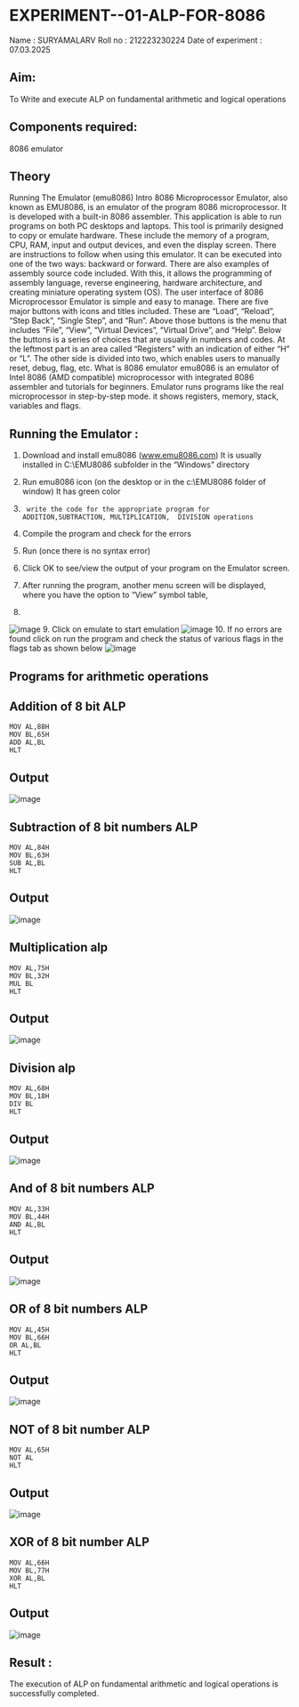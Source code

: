 # EXPERIMENT--01-ALP-FOR-8086
Name : SURYAMALARV
Roll no : 212223230224
Date of experiment : 07.03.2025
## Aim: 
To Write and execute ALP on fundamental arithmetic and logical operations
## Components required: 
8086  emulator 
## Theory 
Running The Emulator (emu8086) Intro 8086 Microprocessor Emulator, also known as EMU8086, is an emulator of the program 8086 microprocessor. It is developed with a built-in 8086 assembler. This application is able to run programs on both PC desktops and laptops. This tool is primarily designed to copy or emulate hardware. These include the memory of a program, CPU, RAM, input and output devices, and even the display screen. There are instructions to follow when using this emulator. It can be executed into one of the two ways: backward or forward. There are also examples of assembly source code included. With this, it allows the programming of assembly language, reverse engineering, hardware architecture, and creating miniature operating system (OS). The user interface of 8086 Microprocessor Emulator is simple and easy to manage. There are five major buttons with icons and titles included. These are “Load”, “Reload”, “Step Back”, “Single Step”, and “Run”. Above those buttons is the menu that includes “File”, “View”, “Virtual Devices”, “Virtual Drive”, and “Help”. Below the buttons is a series of choices that are usually in numbers and codes. At the leftmost part is an area called “Registers” with an indication of either “H” or “L”. The other side is divided into two, which enables users to manually reset, debug, flag, etc. What is 8086 emulator emu8086 is an emulator of Intel 8086 (AMD compatible) microprocessor with integrated 8086 assembler and tutorials for beginners. Emulator runs programs like the real microprocessor in step-by-step mode. it shows registers, memory, stack, variables and flags.


 ## Running the Emulator :
1.	Download and install emu8086 (www.emu8086.com) It is usually installed in C:\EMU8086 subfolder in the “Windows” directory
2.	  Run  emu8086 icon (on the desktop or in the c:\EMU8086 folder of window) It has green color 
 
 
3.		write the code for the appropriate program for ADDITION,SUBTRACTION, MULTIPLICATION,  DIVISION operations 

4.	 Compile the program and check for the errors 
5.	Run (once there is no syntax error) 

6.	Click OK to see/view the output of your program on the Emulator screen. 


7.	After running the program, another menu screen will be displayed, where you have the option to “View” symbol table,
8.	 


![image](https://user-images.githubusercontent.com/36288975/189273263-d65baae9-4b8f-4723-afb3-c0ffa4052b04.png)
9.	Click on emulate to start emulation 
![image](https://user-images.githubusercontent.com/36288975/189273273-9bb36ec1-e2e8-4892-8d35-37707332bfdc.png)
10.	If no errors are found click on run the program and check the status of various flags in the flags tab as shown below 
![image](https://user-images.githubusercontent.com/36288975/189273277-113a2a33-4a40-4ff8-95a5-ecd3a1f504fe.png)
## Programs for arithmetic  operations
## Addition  of 8 bit ALP 
```
MOV AL,88H
MOV BL,65H
ADD AL,BL
HLT
```
## Output 
![image](https://github.com/user-attachments/assets/149d49ee-0133-4930-9d7e-9789d8ba0fce)

 
## Subtraction   of 8 bit numbers  ALP 
 ```
MOV AL,84H
MOV BL,63H
SUB AL,BL
HLT
```
## Output 
![image](https://github.com/user-attachments/assets/72373578-4ec4-4eec-9fd9-391c630fa942)

## Multiplication alp 
```
MOV AL,75H
MOV BL,32H
MUL BL
HLT
```
 ## Output  
![image](https://github.com/user-attachments/assets/c36f1901-d4d9-4b38-a7f9-910909992bd8)


## Division alp 
```
MOV AL,68H
MOV BL,18H
DIV BL
HLT
```
## Output  
![image](https://github.com/user-attachments/assets/b8bff7a8-24b8-4335-94e2-f643c7bfa0da)
## And of 8 bit numbers ALP
```
MOV AL,33H
MOV BL,44H
AND AL,BL
HLT
```
## Output
![image](https://github.com/user-attachments/assets/a732beb2-e5e7-4abe-86bf-8d868977e1ef)
## OR of 8 bit numbers ALP
```
MOV AL,45H
MOV BL,66H
OR AL,BL
HLT
```
## Output
![image](https://github.com/user-attachments/assets/ad7be678-52cd-497f-bc9f-16a35080fa52)

## NOT of 8 bit number ALP
```
MOV AL,65H
NOT AL
HLT
```
## Output
![image](https://github.com/user-attachments/assets/dc4f1582-eafe-40e4-8ed2-186f7e90f02e)
## XOR of 8 bit number ALP
```
MOV AL,66H
MOV BL,77H
XOR AL,BL
HLT
```
## Output
![image](https://github.com/user-attachments/assets/16a07510-47b0-4481-a610-f14cd89c669e)


## Result :
 The execution of ALP on fundamental arithmetic and logical operations is successfully completed.

